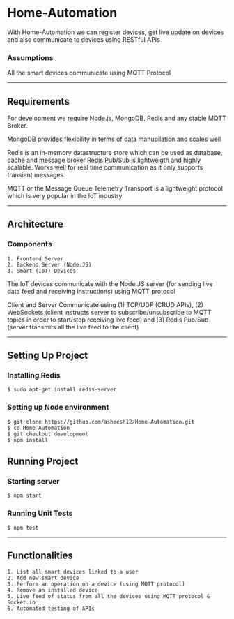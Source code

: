 # Home-Automation

With Home-Automation we can register devices, get live update on devices and also communicate to devices using RESTful APIs 

### Assumptions

All the smart devices communicate using MQTT Protocol

---

## Requirements

For development we require Node.js, MongoDB, Redis and any stable MQTT Broker.

MongoDB provides flexibility in terms of data manupilation and scales well

Redis is an in-memory datastructure store which can be used as database, cache and message broker
Redis Pub/Sub is lightweigth and highly scalable. Works well for real time communication as it only supports transient messages

MQTT or the Message Queue Telemetry Transport is a lightweight protocol which is very popular in the IoT industry

---

## Architecture

### Components
    1. Frontend Server
    2. Backend Server (Node.JS)
    3. Smart (IoT) Devices
 
The IoT devices communicate with the Node.JS server (for sending live data feed and receiving instructions) using MQTT protocol

Client and Server Communicate using (1) TCP/UDP (CRUD APIs),  (2) WebSockets (client instructs server to subscribe/unsubscribe to MQTT topics in order to start/stop receiving live feed) and (3) Redis Pub/Sub (server transmits all the live feed to the client)

---

## Setting Up Project

### Installing Redis
    $ sudo apt-get install redis-server

### Setting up Node environment

    $ git clone https://github.com/asheesh12/Home-Automation.git
    $ cd Home-Automation
    $ git checkout development
    $ npm install

## Running Project

### Starting server
    $ npm start

### Running Unit Tests
    $ npm test

---   

## Functionalities
    1. List all smart devices linked to a user
    2. Add new smart device
    3. Perform an operation on a device (using MQTT protocol)
    4. Remove an installed device
    5. Live feed of status from all the devices using MQTT protocol & Socket.io
    6. Automated testing of APIs

